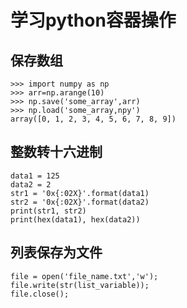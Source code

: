 # 学习python容器操作

## 保存数组
```
>>> import numpy as np
>>> arr=np.arange(10)
>>> np.save('some_array',arr)
>>> np.load('some_array,npy')
array([0, 1, 2, 3, 4, 5, 6, 7, 8, 9])
```

## 整数转十六进制
```
data1 = 125
data2 = 2
str1 = '0x{:02X}'.format(data1)
str2 = '0x{:02X}'.format(data2)
print(str1, str2)
print(hex(data1), hex(data2))
```

## 列表保存为文件
```
file = open('file_name.txt','w');
file.write(str(list_variable));
file.close();
```

